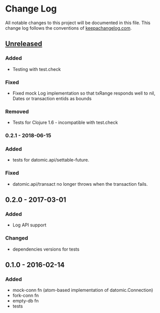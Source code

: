 # Change Log
All notable changes to this project will be documented in this file. This change log follows the conventions of [keepachangelog.com](http://keepachangelog.com/).

## [Unreleased]
### Added
- Testing with test.check
### Fixed
- Fixed mock Log implementation so that txRange responds well to nil, Dates or transaction entids as bounds
### Removed
- Tests for Clojure 1.6 - incompatible with test.check

### 0.2.1 - 2018-06-15
### Added
- tests for datomic.api/settable-future.
### Fixed
- datomic.api/transact no longer throws when the transaction fails.

## 0.2.0 - 2017-03-01
### Added
- Log API support
### Changed
- dependencies versions for tests

## 0.1.0 - 2016-02-14
### Added
- mock-conn fn (atom-based implementation of datomic.Connection)
- fork-conn fn
- empty-db fn
- tests

[Unreleased]: https://github.com/vvvvalvalval/datomock/compare/v0.2.1...HEAD
[0.2.1]: https://github.com/vvvvalvalval/datomock/compare/v0.2.0...0.2.1
[0.2.0]: https://github.com/vvvvalvalval/datomock/compare/v0.1.0...0.2.0

